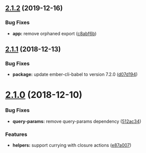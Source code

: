 ## [2.1.2](https://github.com/BBVAEngineering/ember-route-helpers/compare/v2.1.1...v2.1.2) (2019-12-16)

### Bug Fixes

- **app:** remove orphaned export ([c8abf6b](https://github.com/BBVAEngineering/ember-route-helpers/commit/c8abf6b))

## [2.1.1](https://github.com/BBVAEngineering/ember-route-helpers/compare/v2.1.0...v2.1.1) (2018-12-13)

### Bug Fixes

- **package:** update ember-cli-babel to version 7.2.0 ([d07d194](https://github.com/BBVAEngineering/ember-route-helpers/commit/d07d194))

# [2.1.0](https://github.com/BBVAEngineering/ember-route-helpers/compare/v2.0.1...v2.1.0) (2018-12-10)

### Bug Fixes

- **query-params:** remove query-params dependency ([512ac34](https://github.com/BBVAEngineering/ember-route-helpers/commit/512ac34))

### Features

- **helpers:** support currying with closure actions ([e87a007](https://github.com/BBVAEngineering/ember-route-helpers/commit/e87a007))
